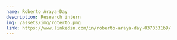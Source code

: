 ```yaml
---
name: Roberto Araya-Day
description: Research intern
img: /assets/img/roterto.png
link: https://www.linkedin.com/in/roberto-araya-day-0370331b9/
---
```

